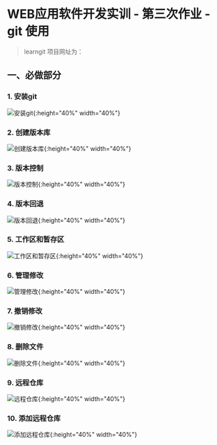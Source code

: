 # WEB应用软件开发实训 - 第三次作业 - git 使用
> learngit 项目网址为：
## 一、必做部分
### 1. 安装git
![安装git](/images/1.png){:height="40%" width="40%"}
### 2. 创建版本库
![创建版本库](/images/2.png){:height="40%" width="40%"}
### 3. 版本控制
![版本控制](/images/3.png){:height="40%" width="40%"}
### 4. 版本回退
![版本回退](/images/4.png){:height="40%" width="40%"}
### 5. 工作区和暂存区
![工作区和暂存区](/images/5.png){:height="40%" width="40%"}
### 6. 管理修改
![管理修改](/images/6.png){:height="40%" width="40%"}
### 7. 撤销修改
![撤销修改](/images/7.png){:height="40%" width="40%"}
### 8. 删除文件
![删除文件](/images/8.png){:height="40%" width="40%"}
### 9. 远程仓库
![远程仓库](/images/9.png){:height="40%" width="40%"}
### 10. 添加远程仓库
![添加远程仓库](/images/10.png){:height="40%" width="40%"}
